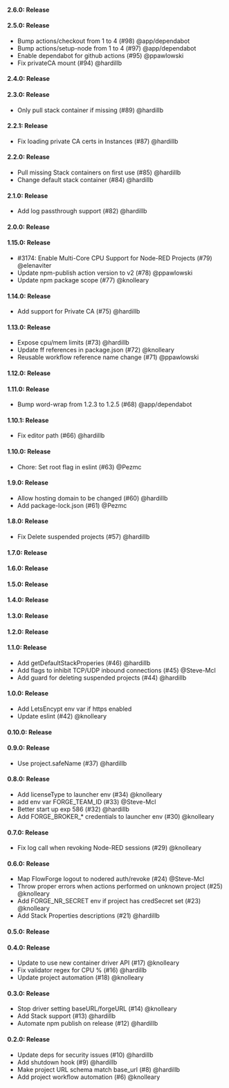 #### 2.6.0: Release


#### 2.5.0: Release

 - Bump actions/checkout from 1 to 4 (#98) @app/dependabot
 - Bump actions/setup-node from 1 to 4 (#97) @app/dependabot
 - Enable dependabot for github actions (#95) @ppawlowski
 - Fix privateCA mount (#94) @hardillb

#### 2.4.0: Release


#### 2.3.0: Release

 - Only pull stack container if missing (#89) @hardillb

#### 2.2.1: Release

 - Fix loading private CA certs in Instances (#87) @hardillb

#### 2.2.0: Release

 - Pull missing Stack containers on first use (#85) @hardillb
 - Change default stack container (#84) @hardillb

#### 2.1.0: Release

 - Add log passthrough support (#82) @hardillb

#### 2.0.0: Release


#### 1.15.0: Release

 - #3174: Enable Multi-Core CPU Support for Node-RED Projects (#79) @elenaviter
 - Update npm-publish action version to v2 (#78) @ppawlowski
 - Update npm package scope (#77) @knolleary

#### 1.14.0: Release

 - Add support for Private CA (#75) @hardillb

#### 1.13.0: Release

 - Expose cpu/mem limits (#73) @hardillb
 - Update ff references in package.json (#72) @knolleary
 - Reusable workflow reference name change (#71) @ppawlowski

#### 1.12.0: Release


#### 1.11.0: Release

 - Bump word-wrap from 1.2.3 to 1.2.5 (#68) @app/dependabot

#### 1.10.1: Release

 - Fix editor path (#66) @hardillb

#### 1.10.0: Release

 - Chore: Set root flag in eslint (#63) @Pezmc

#### 1.9.0: Release

 - Allow hosting domain to be changed (#60) @hardillb
 - Add package-lock.json (#61) @Pezmc

#### 1.8.0: Release

 - Fix Delete suspended projects (#57) @hardillb

#### 1.7.0: Release


#### 1.6.0: Release


#### 1.5.0: Release


#### 1.4.0: Release


#### 1.3.0: Release


#### 1.2.0: Release


#### 1.1.0: Release

 - Add getDefaultStackProperies (#46) @hardillb
 - Add flags to inhibit TCP/UDP inbound connections (#45) @Steve-Mcl
 - Add guard for deleting suspended projects (#44) @hardillb

#### 1.0.0: Release

 - Add LetsEncypt env var if https enabled
 - Update eslint (#42) @knolleary

#### 0.10.0: Release


#### 0.9.0: Release

 - Use project.safeName (#37) @hardillb

#### 0.8.0: Release

 - Add licenseType to launcher env (#34) @knolleary
 - add env var FORGE_TEAM_ID (#33) @Steve-Mcl
 - Better start up exp 586 (#32) @hardillb
 - Add FORGE_BROKER_* credentials to launcher env (#30) @knolleary

#### 0.7.0: Release

 - Fix log call when revoking Node-RED sessions (#29) @knolleary

#### 0.6.0: Release

 - Map FlowForge logout to nodered auth/revoke (#24) @Steve-Mcl
 - Throw proper errors when actions performed on unknown project (#25) @knolleary
 - Add FORGE_NR_SECRET env if project has credSecret set (#23) @knolleary
 - Add Stack Properties descriptions (#21) @hardillb

#### 0.5.0: Release

#### 0.4.0: Release

 - Update to use new container driver API (#17) @knolleary
 - Fix validator regex for CPU % (#16) @hardillb
 - Update project automation (#18) @knolleary

#### 0.3.0: Release

 - Stop driver setting baseURL/forgeURL (#14) @knolleary
 - Add Stack support (#13) @hardillb
 - Automate npm publish on release (#12) @hardillb

#### 0.2.0: Release

 - Update deps for security issues (#10) @hardillb
 - Add shutdown hook (#9) @hardillb
 - Make project URL schema match base_url (#8) @hardillb
 - Add project workflow automation (#6) @knolleary
